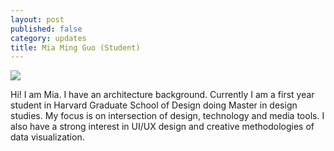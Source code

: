 ```yaml
---
layout: post
published: false
category: updates
title: Mia Ming Guo (Student)
---
```

![]({{site.baseurl}}/assets/Mia%20Ming%20GUO.JPG)

Hi! I am Mia. I have an architecture background. Currently I am a first year student in Harvard Graduate School of Design doing Master in design studies. My focus is on intersection of design, technology and media tools. I also have a strong interest in UI/UX design and creative methodologies of data visualization. 
  

